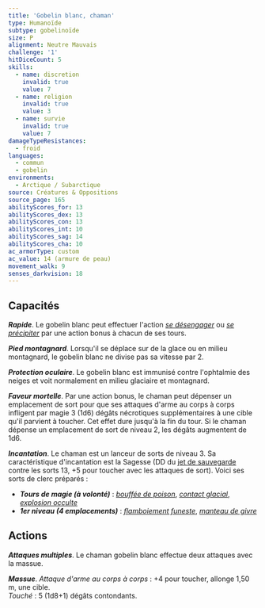 ```yaml
---
title: 'Gobelin blanc, chaman'
type: Humanoïde
subtype: gobelinoïde
size: P
alignment: Neutre Mauvais
challenge: '1'
hitDiceCount: 5
skills:
  - name: discretion
    invalid: true
    value: 7
  - name: religion
    invalid: true
    value: 3
  - name: survie
    invalid: true
    value: 7
damageTypeResistances:
  - froid
languages:
  - commun
  - gobelin
environments:
  - Arctique / Subarctique
source: Créatures & Oppositions
source_page: 165
abilityScores_for: 13
abilityScores_dex: 13
abilityScores_con: 13
abilityScores_int: 10
abilityScores_sag: 14
abilityScores_cha: 10
ac_armorType: custom
ac_value: 14 (armure de peau)
movement_walk: 9
senses_darkvision: 18
---
```

## Capacités
_**Rapide**_. Le gobelin blanc peut effectuer l'action [_se désengager_](/combattre/#se-desengager) ou [_se précipiter_](/combattre/#se-precipiter) par une action bonus à chacun de ses tours.

_**Pied montagnard**_. Lorsqu'il se déplace sur de la glace ou en milieu montagnard, le gobelin blanc ne divise pas sa vitesse par 2.

_**Protection oculaire**_. Le gobelin blanc est immunisé contre l'ophtalmie des neiges et voit normalement en milieu glaciaire et montagnard.

_**Faveur mortelle**_. Par une action bonus, le chaman peut dépenser un emplacement de sort pour que ses attaques d'arme au corps à corps infligent par magie 3 (1d6) dégâts nécrotiques supplémentaires à une cible qu'il parvient à toucher. Cet effet dure jusqu'à la fin du tour. Si le chaman dépense un emplacement de sort de niveau 2, les dégâts augmentent de 1d6.

_**Incantation**_. Le chaman est un lanceur de sorts de niveau 3. Sa caractéristique d'incantation est la Sagesse (DD du [jet de sauvegarde](/utiliser-les-caracteristiques/#jets-de-sauvegarde) contre les sorts 13, +5 pour toucher avec les attaques de sort). Voici ses sorts de clerc préparés :
* _**Tours de magie (à volonté)**_ : [_bouffée de poison_](/grimoire/bouffee-de-poison/), [_contact glacial_](/grimoire/contact-glacial/), [_explosion occulte_](/grimoire/explosion-occulte/)
* _**1er niveau (4 emplacements)**_ : [_flamboiement funeste_](/grimoire/flamboiement-funeste/), [_manteau de givre_](/grimoire/manteau-de-givre/)

## Actions
_**Attaques multiples**_. Le chaman gobelin blanc effectue deux attaques avec la massue.

_**Massue**_. _Attaque d'arme au corps à corps_ : +4 pour toucher, allonge 1,50 m, une cible.  
_Touché_ : 5 (1d8+1) dégâts contondants.
